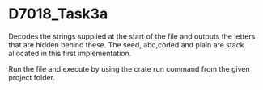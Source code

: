 # D7018_Task3a

Decodes the strings supplied at the start of the file and outputs the letters that are hidden behind these. The seed, abc,coded and plain are stack allocated in this first implementation.

Run the file and execute by using the crate run command from the given project folder.
